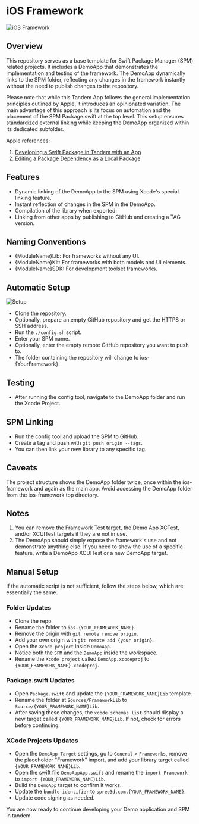 # iOS Framework
![iOS Framework](https://github.com/hassanvfx/ios-framework/assets/425926/0e2d791e-15f7-467e-8ddb-04ebb871796d)

## Overview
This repository serves as a base template for Swift Package Manager (SPM) related projects. It includes a DemoApp that demonstrates the implementation and testing of the framework. The DemoApp dynamically links to the SPM folder, reflecting any changes in the framework instantly without the need to publish changes to the repository.

Please note that while this Tandem App follows the general implementation principles outlined by Apple, it introduces an opinionated variation. The main advantage of this approach is its focus on automation and the placement of the SPM Package.swift at the top level. This setup ensures standardized external linking while keeping the DemoApp organized within its dedicated subfolder.

Apple references:

1. [Developing a Swift Package in Tandem with an App](https://developer.apple.com/documentation/xcode/developing-a-swift-package-in-tandem-with-an-app)
2. [Editing a Package Dependency as a Local Package](https://developer.apple.com/documentation/xcode/editing-a-package-dependency-as-a-local-package)

## Features
- Dynamic linking of the DemoApp to the SPM using Xcode's special linking feature.
- Instant reflection of changes in the SPM in the DemoApp.
- Compilation of the library when exported.
- Linking from other apps by publishing to GitHub and creating a TAG version.

## Naming Conventions
- {ModuleName}Lib: For frameworks without any UI.
- {ModuleName}Kit: For frameworks with both models and UI elements.
- {ModuleName}SDK: For development toolset frameworks.

## Automatic Setup
![Setup](https://github.com/hassanvfx/ios-framework/assets/425926/8cb61044-36ba-48e4-9a0d-e2b736d767af)

- Clone the repository.
- Optionally, prepare an empty GitHub repository and get the HTTPS or SSH address.
- Run the `./config.sh` script.
- Enter your SPM name.
- Optionally, enter the empty remote GitHub repository you want to push to.
- The folder containing the repository will change to ios-{YourFramework}.

## Testing
- After running the config tool, navigate to the DemoApp folder and run the Xcode Project.

## SPM Linking
- Run the config tool and upload the SPM to GitHub.
- Create a tag and push with `git push origin --tags`.
- You can then link your new library to any specific tag.

## Caveats
The project structure shows the DemoApp folder twice, once within the ios-framework and again as the main app. Avoid accessing the DemoApp folder from the ios-framework top directory.

## Notes
1. You can remove the Framework Test target, the Demo App XCTest, and/or XCUITest targets if they are not in use.
2. The DemoApp should simply expose the framework's use and not demonstrate anything else. If you need to show the use of a specific feature, write a DemoApp XCUITest or a new DemoApp target.

## Manual Setup
If the automatic script is not sufficient, follow the steps below, which are essentially the same.

### Folder Updates
- Clone the repo.
- Rename the folder to `ios-{YOUR_FRAMEWORK_NAME}`.
- Remove the origin with `git remote remove origin`.
- Add your own origin with `git remote add {your origin}`.
- Open the `Xcode project` inside `DemoApp`.
- Notice both the `SPM` and the `DemoApp` inside the workspace.
- Rename the `Xcode project` called `DemoApp.xcodeproj` to `{YOUR_FRAMEWORK_NAME}.xcodeproj`.

### Package.swift Updates
- Open `Package.swift` and update the `{YOUR_FRAMEWORK_NAME}Lib` template.
- Rename the folder at `Sources/FrameworkLib` to `Source/{YOUR_FRAMEWORK_NAME}Lib`.
- After saving these changes, the `xcode schemas list` should display a new target called `{YOUR_FRAMEWORK_NAME}Lib`. If not, check for errors before continuing.

### XCode Projects Updates
- Open the `DemoApp Target` settings, go to `General` > `Frameworks`, remove the placeholder "Framework" import, and add your library target called `{YOUR_FRAMEWORK_NAME}Lib`.
- Open the swift file `DemoAppApp.swift` and rename the `import Framework` to `import {YOUR_FRAMEWORK_NAME}Lib`.
- Build the `DemoApp` target to confirm it works.
- Update the `bundle identifier` to `spree3d.com.{YOUR_FRAMEWORK_NAME}`.
- Update code signing as needed.

You are now ready to continue developing your Demo application and SPM in tandem.
